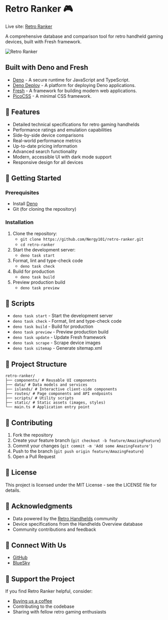 # Retro Ranker 🎮

Live site: [Retro Ranker](https://retroranker.site)

A comprehensive database and comparison tool for retro handheld gaming devices,
built with Fresh framework.

![Retro Ranker](https://retroranker.site/logo-no-background.svg)

## Built with Deno and Fresh

- [Deno](https://deno.land/) - A secure runtime for JavaScript and TypeScript.
- [Deno Deploy](https://deno.com/deploy) - A platform for deploying Deno
  applications.
- [Fresh](https://fresh.deno.dev/) - A framework for building modern web
  applications.
- [PicoCSS](https://picocss.com/) - A minimal CSS framework.

## 🌟 Features

- Detailed technical specifications for retro gaming handhelds
- Performance ratings and emulation capabilities
- Side-by-side device comparisons
- Real-world performance metrics
- Up-to-date pricing information
- Advanced search functionality
- Modern, accessible UI with dark mode support
- Responsive design for all devices

## 🚀 Getting Started

### Prerequisites

- Install [Deno](https://deno.land/manual/getting_started/installation)
- Git (for cloning the repository)

### Installation

1. Clone the repository:
   - `git clone https://github.com/Nergy101/retro-ranker.git`
   - `cd retro-ranker`
2. Start the development server:
   - `deno task start`
3. Format, lint and type-check code
   - `deno task check`
4. Build for production
   - `deno task build`
5. Preview production build
   - `deno task preview`

## 📜 Scripts

- `deno task start` - Start the development server
- `deno task check` - Format, lint and type-check code
- `deno task build` - Build for production
- `deno task preview` - Preview production build
- `deno task update` - Update Fresh framework
- `deno task scrape` - Scrape device images
- `deno task sitemap` - Generate sitemap.xml

## 📁 Project Structure

```
retro-ranker/
├── components/ # Reusable UI components
├── data/ # Data models and services
├── islands/ # Interactive client-side components
├── routes/ # Page components and API endpoints
├── scripts/ # Utility scripts
├── static/ # Static assets (images, styles)
└── main.ts # Application entry point
```

## 🤝 Contributing

1. Fork the repository
2. Create your feature branch (`git checkout -b feature/AmazingFeature`)
3. Commit your changes (`git commit -m 'Add some AmazingFeature'`)
4. Push to the branch (`git push origin feature/AmazingFeature`)
5. Open a Pull Request

## 📝 License

This project is licensed under the MIT License - see the LICENSE file for
details.

## 🙏 Acknowledgments

- Data powered by the [Retro Handhelds](https://retro-handhelds.com) community
- Device specifications from the Handhelds Overview database
- Community contributions and feedback

## 📱 Connect With Us

- [GitHub](https://github.com/nergy101)
- [BlueSky](https://bsky.app/profile/nergy101.bsky.social)

## 💝 Support the Project

If you find Retro Ranker helpful, consider:

- [Buying us a coffee](https://ko-fi.com/nergy)
- Contributing to the codebase
- Sharing with fellow retro gaming enthusiasts
